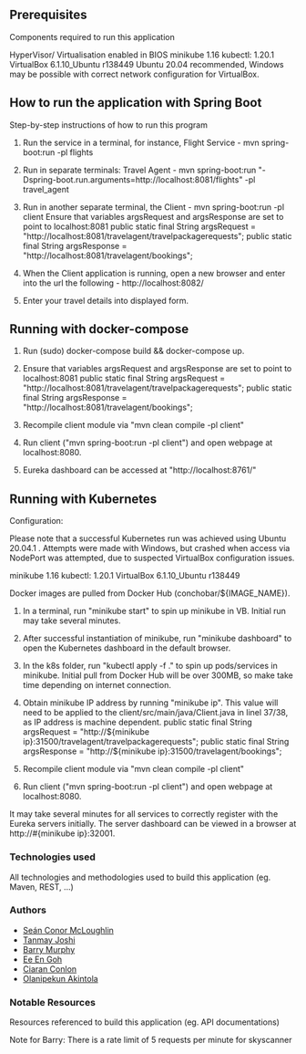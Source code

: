 ## Prerequisites

Components required to run this application

HyperVisor/ Virtualisation enabled in BIOS
minikube 1.16
kubectl: 1.20.1
VirtualBox  6.1.10_Ubuntu r138449
Ubuntu 20.04 recommended, Windows may be possible with correct network configuration for VirtualBox.
## How to run the application with Spring Boot

Step-by-step instructions of how to run this program

1. Run the service in a terminal, for instance, Flight Service - mvn spring-boot:run -pl flights

2. Run in separate terminals: Travel Agent - mvn spring-boot:run "-Dspring-boot.run.arguments=http://localhost:8081/flights" -pl travel_agent

3. Run in another separate terminal, the Client - mvn spring-boot:run -pl client 
Ensure that variables argsRequest and argsResponse are set to point to localhost:8081
	public static final String argsRequest = "http://localhost:8081/travelagent/travelpackagerequests";
	public static final String argsResponse = "http://localhost:8081/travelagent/bookings";

4. When the Client application is running, open a new browser and enter into the url the following - http://localhost:8082/

5. Enter your travel details into displayed form.

## Running with docker-compose

1. Run (sudo) docker-compose build && docker-compose up.

2. Ensure that variables argsRequest and argsResponse are set to point to localhost:8081
	public static final String argsRequest = "http://localhost:8081/travelagent/travelpackagerequests";
	public static final String argsResponse = "http://localhost:8081/travelagent/bookings";

3. Recompile client module via "mvn clean compile -pl client"

4. Run client ("mvn spring-boot:run -pl client") and open webpage at localhost:8080.

5. Eureka dashboard can be accessed at "http://localhost:8761/"

## Running with Kubernetes

Configuration:

Please note that a successful Kubernetes run was achieved using Ubuntu 20.04.1 . Attempts were made with Windows, but crashed when access via NodePort was 
attempted, due to suspected VirtualBox configuration issues.

minikube 1.16
kubectl: 1.20.1
VirtualBox  6.1.10_Ubuntu r138449

Docker images are pulled from Docker Hub (conchobar/${IMAGE_NAME}).

1. In a terminal, run "minikube start" to spin up minikube in VB. Initial run may take several minutes.

2. After successful instantiation of minikube, run "minikube dashboard" to open the Kubernetes dashboard in the default browser. 

3. In the k8s folder, run "kubectl apply -f ." to spin up pods/services in minikube. Initial pull from Docker Hub will be over 300MB, so make take time
depending on internet connection.

4. Obtain minikube IP address by running "minikube ip". This value will need to be applied to the client/src/main/java/Client.java in linel 37/38, as IP address is machine dependent.
    public static final String argsRequest = "http://${minikube ip}:31500/travelagent/travelpackagerequests";
	public static final String argsResponse = "http://${minikube ip}:31500/travelagent/bookings";

5. Recompile client module via "mvn clean compile -pl client"

6. Run client ("mvn spring-boot:run -pl client") and open webpage at localhost:8080.

It may take several minutes for all services to correctly register with the Eureka servers initially. The server dashboard can be viewed in a browser at http://#{minikube ip}:32001. 

### Technologies used

All technologies and methodologies used to build this application (eg. Maven, REST, ...)

### Authors

- [Seán Conor McLoughlin](https://gitlab.com/Conchobar)
- [Tanmay Joshi](https://gitlab.com/T_J)
- [Barry Murphy](https://gitlab.com/murphybt)
- [Ee En Goh](https://gitlab.com/GohEeEn)
- [Ciaran Conlon](https://gitlab.com/ciaran.conlon.1)
- [Olanipekun Akintola](https://gitlab.com/Akintola)

### Notable Resources

Resources referenced to build this application (eg. API documentations)

Note for Barry: There is a rate limit of 5 requests per minute for skyscanner 
